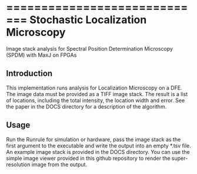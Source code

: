 =============================
Stochastic Localization Microscopy
=============================

Image stack analysis for Spectral Position Determination Microscopy (SPDM) with MaxJ on FPGAs


Introduction
------------

This implementation runs analysis for Localization Microscopy on a DFE. The image data must be provided as a TIFF image stack. The result is a 
list of locations, including the total intensity, the location width and error. See the paper in the DOCS directory for a description of the algorithm.


Usage
-----

Run the Runrule for simulation or hardware, pass the image stack as the first argument to the executable and write the output into an empty *.tsv file. An example image stack is provided in the DOCS directory. You can use the simple image viewer provided in this github repository to render the super-resolution image from the output.


